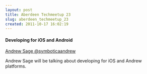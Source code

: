 ```yaml
---
layout: post
title: Aberdeen Techmeetup 23
slug: aberdeen_techmeetup_23
created: 2011-10-17 16:02:19
---
```


<h4>Developing for iOS and Android</h4>
<a href="http://www.andrewsage.com/">Andrew Sage </a> <a href="http://twitter.com/#!/symboticaandrew">@symboticaandrew</a>

Andrew Sage will be talking about developing for iOS and Andrew platforms.